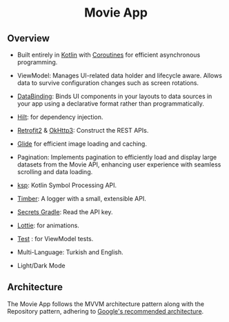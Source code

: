 <div align="center">
    <h1>Movie App</h1>
</div>

## Overview

- Built entirely in [Kotlin](https://kotlinlang.org/) with [Coroutines](https://developer.android.com/kotlin/coroutines) for efficient asynchronous programming.
  
- ViewModel: Manages UI-related data holder and lifecycle aware. Allows data to survive configuration changes such as screen rotations.

- [DataBinding](https://developer.android.com/topic/libraries/data-binding): Binds UI components in your layouts to data sources in your app using a declarative format rather than programmatically.

- [Hilt](https://developer.android.com/training/dependency-injection/hilt-android): for dependency injection.

- [Retrofit2](https://square.github.io/retrofit/) & [OkHttp3](https://square.github.io/okhttp/): Construct the REST APIs.

- [Glide](https://bumptech.github.io/glide/) for efficient image loading and caching.

- Pagination: Implements pagination to efficiently load and display large datasets from the Movie API, enhancing user experience with seamless scrolling and data loading.

- [ksp](https://developer.android.com/build/migrate-to-ksp): Kotlin Symbol Processing API.

- [Timber](https://github.com/JakeWharton/timber): A logger with a small, extensible API.

- [Secrets Gradle](https://developers.google.com/maps/documentation/places/android-sdk/secrets-gradle-plugin): Read the API key.

- [Lottie](https://lottiefiles.com/): for animations.

- [Test](https://developer.android.com/training/testing/local-tests) : for ViewModel tests.

- Multi-Language: Turkish and English.

- Light/Dark Mode

## Architecture

The Movie App follows the MVVM architecture pattern along with the Repository pattern, adhering to [Google's recommended architecture](https://developer.android.com/topic/architecture).